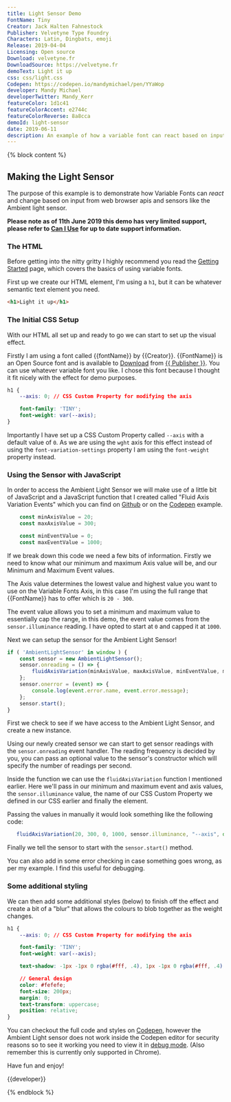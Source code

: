 ```yaml
---
title: Light Sensor Demo
FontName: Tiny
Creator: Jack Halten Fahnestock
Publisher: Velvetyne Type Foundry
Characters: Latin, Dingbats, emoji
Release: 2019-04-04
Licensing: Open source
Download: velvetyne.fr
DownloadSource: https://velvetyne.fr
demoText: Light it up
css: css/light.css
Codepen: https://codepen.io/mandymichael/pen/YYaWop
developer: Mandy Michael
developerTwitter: Mandy_Kerr
featureColor: 1d1c41
featureColorAccent: e2744c
featureColorReverse: 8a8cca
demoId: light-sensor
date: 2019-06-11
description: An example of how a variable font can react based on input from web browser apis and sensors like the Ambient light sensor.
---
```


{% block content %}
## Making the Light Sensor

The purpose of this example is to demonstrate how Variable Fonts can _react_ and change based on input from web browser apis and sensors like the Ambient light sensor.

**Please note as of 11th June 2019 this demo has very limited support, please refer to [Can I Use](https://caniuse.com/#search=ambient%20light%20sensor) for up to date support information.**

### The HTML

Before getting into the nitty gritty I highly recommend you read the [Getting Started](/getting-started) page, which covers the basics of using variable fonts.

First up we create our HTML element, I'm using a `h1`, but it can be whatever semantic text element you need.

``` html
<h1>Light it up</h1>
```


### The Initial CSS Setup

With our HTML all set up and ready to go we can start to set up the visual effect.

Firstly I am using a font called {{fontName}} by {{Creator}}. {{FontName}} is an Open Source font and is available to <a href="{{DownloadSource}}" target="_blank">Download</a> from <a href="{{DownloadSource}}">{{ Publisher }}</a>. You can use whatever variable font you like. I chose this font because I thought it fit nicely with the effect for demo purposes.

``` css
h1 {
	--axis: 0; // CSS Custom Property for modifying the axis

	font-family: 'TINY';
	font-weight: var(--axis);
}

```
Importantly I have set up a CSS Custom Property called `--axis` with a default value of `0`. As we are using the `wght` axis for this effect instead of using the `font-variation-settings` property I am using the `font-weight` property instead.

### Using the Sensor with JavaScript

In order to access the Ambient Light Sensor we will make use of a little bit of JavaScript and a JavaScript function that I created called "Fluid Axis Variation Events" which you can find on [Github](https://github.com/mandymichael/fluid-axis-variation-events) or on the [Codepen]({{Codepen}}) example.

```js
    const minAxisValue = 20;
    const maxAxisValue = 300;

    const minEventValue = 0;
    const maxEventValue = 1000;

```

If we break down this code we need a few bits of information. Firstly we need to know what our minimum and maximum Axis value will be, and our Minimum and Maximum Event values.

The Axis value determines the lowest value and highest value you want to use on the Variable Fonts Axis, in this case I'm using the full range that {{FontName}} has to offer which is `20 - 300`.

The event value allows you to set a minimum and maximum value to essentially cap the range, in this demo, the event value comes from the `sensor.illuminance` reading. I have opted to start at `0` and capped it at `1000`.

Next we can setup the sensor for the Ambient Light Sensor!

```js
if ( 'AmbientLightSensor' in window ) {
    const sensor = new AmbientLightSensor();
    sensor.onreading = () => {
        fluidAxisVariation(minAxisValue, maxAxisValue, minEventValue, maxEventValue, sensor.illuminance, "--axis", element);
    };
    sensor.onerror = (event) => {
        console.log(event.error.name, event.error.message);
    };
    sensor.start();
}
```
First we check to see if we have access to the Ambient Light Sensor, and create a new instance.

Using our newly created sensor we can start to get sensor readings with the `sensor.onreading` event handler. The reading frequency is decided by you, you can pass an optional value to the sensor's constructor which will specify the number of readings per second.

Inside the function we can use the `fluidAxisVariation` function I mentioned earlier. Here we'll pass in our minimum and maximum event and axis values, the `sensor.illuminance` value, the name of our CSS Custom Property we defined in our CSS earlier and finally the element.

Passing the values in manually it would look something like the following code:

```js
   fluidAxisVariation(20, 300, 0, 1000, sensor.illuminance, "--axis", document.getElementById("demoText"));
```

Finally we tell the sensor to start with the `sensor.start()` method.

You can also add in some error checking in case something goes wrong, as per my example. I find this useful for debugging.

### Some additional styling
We can then add some additional styles (below) to finish off the effect and create a bit of a "blur" that allows the colours to blob together as the weight changes.

``` css
h1 {
	--axis: 0; // CSS Custom Property for modifying the axis

	font-family: 'TINY';
	font-weight: var(--axis);

    text-shadow: -1px -1px 0 rgba(#fff, .4), 1px -1px 0 rgba(#fff, .4), -1px 1px 0 rgba(#fff, .4), 1px 1px 0 rgba(#fff, .4), 0 -2px 8px, 0 0 2px, 0 0 5px #ff7e00, 0 0 15px #ff4444, 0 0 2px #ff7e00, 0 2px 3px #000;

    // General design
    color: #fefefe;
    font-size: 200px;
    margin: 0;
    text-transform: uppercase;
	position: relative;
}
```

You can checkout the full code and styles on [Codepen]({{Codepen}}), however the Ambient Light sensor does not work inside the Codepen editor for security reasons so to see it working you need to view it in <a href="https://s.codepen.io/mandymichael/debug/6c905675972969f4a9a5a89c382b1473">debug mode</a>. (Also remember this is currently only supported in Chrome).

Have fun and enjoy!

{{developer}}

{% endblock %}
